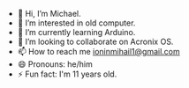- 👋 Hi, I’m Michael. 
- 👀 I’m interested in old computer. 
- 🌱 I’m currently learning Arduino. 
- 💞️ I’m looking to collaborate on Acronix OS. 
- 📫 How to reach me  ioninmihail1@gmail.com 
- 😄 Pronouns: he/him
- ⚡ Fun fact: I'm 11 years old. 

<!---
Michaelionin/Michaelionin is a ✨ special ✨ repository because its `README.md` (this file) appears on your GitHub profile.
You can click the Preview link to take a look at your changes.
--->
